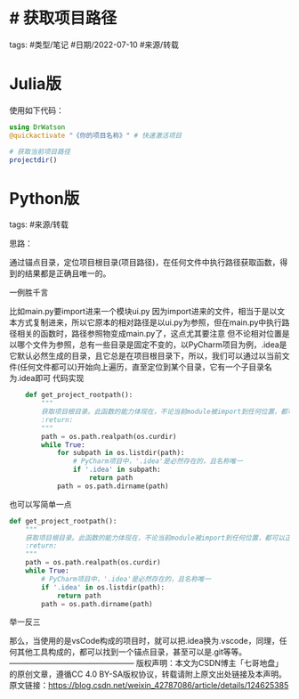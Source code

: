 # # 获取项目路径

tags: #类型/笔记 #日期/2022-07-10 #来源/转载 



# Julia版

使用如下代码：
```julia
using DrWatson
@quickactivate "《你的项目名称》" # 快速激活项目

# 获取当前项目路径
projectdir()
```



# Python版

tags: #来源/转载 

思路：

通过锚点目录，定位项目根目录(项目路径)，在任何文件中执行路径获取函数，得到的结果都是正确且唯一的。

一例胜千言

比如main.py要import进来一个模块ui.py
因为import进来的文件，相当于是以文本方式复制进来，所以它原本的相对路径是以ui.py为参照，但在main.py中执行路径相关的函数时，路径参照物变成main.py了，这点尤其要注意
但不论相对位置是以哪个文件为参照，总有一些目录是固定不变的，以PyCharm项目为例，.idea是它默认必然生成的目录，且它总是在项目根目录下，所以，我们可以通过以当前文件(任何文件都可以)开始向上遍历，直至定位到某个目录，它有一个子目录名为.idea即可
代码实现

```python
    def get_project_rootpath():
        """
        获取项目根目录。此函数的能力体现在，不论当前module被import到任何位置，都可以正确获取项目根目录
        :return:
        """
        path = os.path.realpath(os.curdir)
        while True:
            for subpath in os.listdir(path):
                # PyCharm项目中，'.idea'是必然存在的，且名称唯一
                if '.idea' in subpath:
                    return path
            path = os.path.dirname(path)
```

也可以写简单一点

```python
def get_project_rootpath():
    """
    获取项目根目录。此函数的能力体现在，不论当前module被import到任何位置，都可以正确获取项目根目录
    :return:
    """
    path = os.path.realpath(os.curdir)
    while True:
        # PyCharm项目中，'.idea'是必然存在的，且名称唯一
        if '.idea' in os.listdir(path):
            return path
        path = os.path.dirname(path)
```
举一反三

那么，当使用的是vsCode构成的项目时，就可以把.idea换为.vscode，同理，任何其他工具构成的，都可以找到一个锚点目录，甚至可以是.git等等。
————————————————
版权声明：本文为CSDN博主「七哥地盘」的原创文章，遵循CC 4.0 BY-SA版权协议，转载请附上原文出处链接及本声明。
原文链接：https://blog.csdn.net/weixin_42787086/article/details/124625385